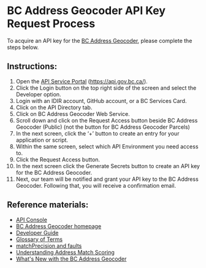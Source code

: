 # BC Address Geocoder API Key Request Process 

To acquire an API key for the [BC Address Geocoder](https://www2.gov.bc.ca/gov/content?id=118DD57CD9674D57BDBD511C2E78DC0D), please complete the steps below.

## Instructions:

1. Open the [API Service Portal](https://api.gov.bc.ca/) (https://api.gov.bc.ca/).
2. Click the Login button on the top right side of the screen and select the Developer option.
3. Login with an IDIR account, GitHub account, or a BC Services Card.
4. Click on the API Directory tab.
5. Click on BC Address Geocoder Web Service.
6. Scroll down and click on the Request Access button beside BC Address Geocoder (Public) (not the button for BC Address Geocoder Parcels)
7. In the next screen, click the ‘+’ button to create an entry for your application or script.
8. Within the same screen, select which API Environment you need access to.
9. Click the Request Access button.
10. In the next screen click the Generate Secrets button to create an API key for the BC Address Geocoder.
11. Next, our team will be notified and grant your API key to the BC Address Geocoder. Following that, you will receive a confirmation email.

## Reference materials: 

- [API Console](https://openapi.apps.gov.bc.ca/?url=https://raw.githubusercontent.com/bcgov/api-specs/master/geocoder/geocoder-combined.json)
- [BC Address Geocoder homepage](https://www2.gov.bc.ca/gov/content?id=118DD57CD9674D57BDBD511C2E78DC0D)
- [Developer Guide](https://github.com/bcgov/ols-geocoder/blob/gh-pages/geocoder-developer-guide.md)
- [Glossary of Terms](https://github.com/bcgov/ols-geocoder/blob/gh-pages/glossary.md)
- [matchPrecision and faults](https://github.com/bcgov/ols-geocoder/blob/gh-pages/faults.md)
- [Understanding Address Match Scoring](https://github.com/bcgov/ols-geocoder/blob/gh-pages/understanding-match-scoring.md)
- [What's New with the BC Address Geocoder](https://github.com/bcgov/ols-geocoder/blob/gh-pages/whats-new.md)
